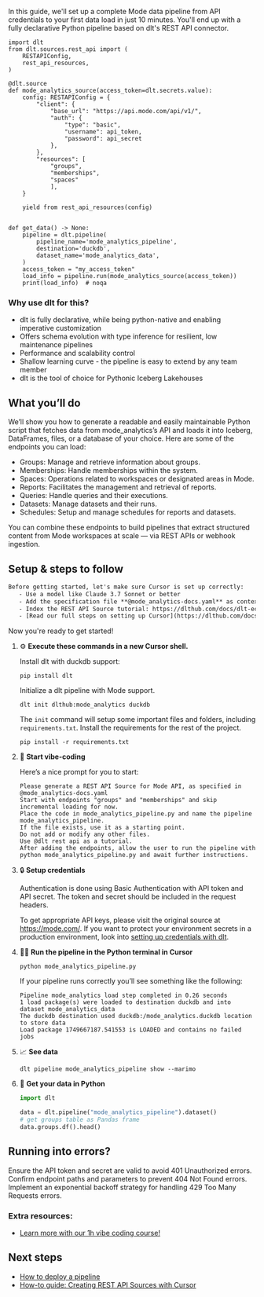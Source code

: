In this guide, we'll set up a complete Mode data pipeline from API credentials to your first data load in just 10 minutes. You'll end up with a fully declarative Python pipeline based on dlt's REST API connector.

```python-outcome
import dlt
from dlt.sources.rest_api import (
    RESTAPIConfig,
    rest_api_resources,
)

@dlt.source
def mode_analytics_source(access_token=dlt.secrets.value):
    config: RESTAPIConfig = {
        "client": {
            "base_url": "https://api.mode.com/api/v1/",
            "auth": {
                "type": "basic",
                "username": api_token,
                "password": api_secret
            },
        },
        "resources": [
            "groups",
            "memberships",
            "spaces"
            ],
    }

    yield from rest_api_resources(config)


def get_data() -> None:
    pipeline = dlt.pipeline(
        pipeline_name='mode_analytics_pipeline',
        destination='duckdb',
        dataset_name='mode_analytics_data', 
    )
    access_token = "my_access_token"
    load_info = pipeline.run(mode_analytics_source(access_token))
    print(load_info)  # noqa
```

### Why use dlt for this?

- dlt is fully declarative, while being python-native and enabling imperative customization
- Offers schema evolution with type inference for resilient, low maintenance pipelines
- Performance and scalability control
- Shallow learning curve - the pipeline is easy to extend by any team member
- dlt is the tool of choice for Pythonic Iceberg Lakehouses

## What you’ll do

We’ll show you how to generate a readable and easily maintainable Python script that fetches data from mode_analytics’s API and loads it into Iceberg, DataFrames, files, or a database of your choice. Here are some of the endpoints you can load:

- Groups: Manage and retrieve information about groups.
- Memberships: Handle memberships within the system.
- Spaces: Operations related to workspaces or designated areas in Mode.
- Reports: Facilitates the management and retrieval of reports.
- Queries: Handle queries and their executions.
- Datasets: Manage datasets and their runs.
- Schedules: Setup and manage schedules for reports and datasets.

You can combine these endpoints to build pipelines that extract structured content from Mode workspaces at scale — via REST APIs or webhook ingestion.

## Setup & steps to follow

```default
Before getting started, let's make sure Cursor is set up correctly:
   - Use a model like Claude 3.7 Sonnet or better
   - Add the specification file **@mode_analytics-docs.yaml** as context
   - Index the REST API Source tutorial: https://dlthub.com/docs/dlt-ecosystem/verified-sources/rest_api/ and add it to context as **@dlt rest api**
   - [Read our full steps on setting up Cursor](https://dlthub.com/docs/dlt-ecosystem/llm-tooling/cursor-restapi#23-configuring-cursor-with-documentation)
```

Now you're ready to get started! 

1. ⚙️ **Execute these commands in a new Cursor shell.**
    
    Install dlt with duckdb support:
    ```shell
    pip install dlt
    ```

    Initialize a dlt pipeline with Mode support.
    ```shell
    dlt init dlthub:mode_analytics duckdb
    ```

    The `init` command will setup some important files and folders, including `requirements.txt`. Install the requirements for the rest of the project.
    ```shell
    pip install -r requirements.txt
    ```
    
2. 🤠 **Start vibe-coding**
    
    Here’s a nice prompt for you to start: 
    
    ```prompt
    Please generate a REST API Source for Mode API, as specified in @mode_analytics-docs.yaml 
    Start with endpoints "groups" and "memberships" and skip incremental loading for now. 
    Place the code in mode_analytics_pipeline.py and name the pipeline mode_analytics_pipeline. 
    If the file exists, use it as a starting point. 
    Do not add or modify any other files. 
    Use @dlt rest api as a tutorial. 
    After adding the endpoints, allow the user to run the pipeline with python mode_analytics_pipeline.py and await further instructions.
    ```

    
3. 🔒 **Setup credentials** 
    
    Authentication is done using Basic Authentication with API token and API secret. The token and secret should be included in the request headers.
    
    To get appropriate API keys, please visit the original source at https://mode.com/.
    If you want to protect your environment secrets in a production environment, look into [setting up credentials with dlt](https://dlthub.com/docs/walkthroughs/add_credentials).
    
4. 🏃‍♀️ **Run the pipeline in the Python terminal in Cursor**
    
    ```shell
    python mode_analytics_pipeline.py
    ```
    
    If your pipeline runs correctly you’ll see something like the following:
    
    ```shell
    Pipeline mode_analytics load step completed in 0.26 seconds
    1 load package(s) were loaded to destination duckdb and into dataset mode_analytics_data
    The duckdb destination used duckdb:/mode_analytics.duckdb location to store data
    Load package 1749667187.541553 is LOADED and contains no failed jobs
    ```
    
5. 📈 **See data**
    
    ```shell
    dlt pipeline mode_analytics_pipeline show --marimo
    ```
    
6. 🐍 **Get your data in Python**
    
    ```python
    import dlt

   data = dlt.pipeline("mode_analytics_pipeline").dataset()
   # get groups table as Pandas frame
   data.groups.df().head()
    ```

## Running into errors?

Ensure the API token and secret are valid to avoid 401 Unauthorized errors. Confirm endpoint paths and parameters to prevent 404 Not Found errors. Implement an exponential backoff strategy for handling 429 Too Many Requests errors.

### Extra resources:

- [Learn more with our 1h vibe coding course!](https://www.youtube.com/watch?v=GGid70rnJuM)

## Next steps

- [How to deploy a pipeline](https://dlthub.com/docs/walkthroughs/deploy-a-pipeline)
- [How-to guide: Creating REST API Sources with Cursor](https://dlthub.com/docs/dlt-ecosystem/llm-tooling/cursor-restapi)